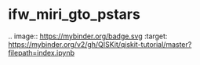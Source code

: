 # ifw_miri_gto_pstars
  .. image:: https://mybinder.org/badge.svg :target: https://mybinder.org/v2/gh/QISKit/qiskit-tutorial/master?filepath=index.ipynb

